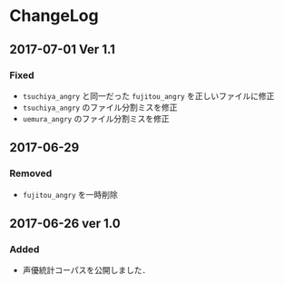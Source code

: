 # ChangeLog
## 2017-07-01 Ver 1.1
### Fixed
- `tsuchiya_angry` と同一だった `fujitou_angry` を正しいファイルに修正
- `tsuchiya_angry` のファイル分割ミスを修正
- `uemura_angry` のファイル分割ミスを修正

## 2017-06-29
### Removed
- `fujitou_angry` を一時削除

## 2017-06-26 ver 1.0
### Added
- 声優統計コーパスを公開しました．
